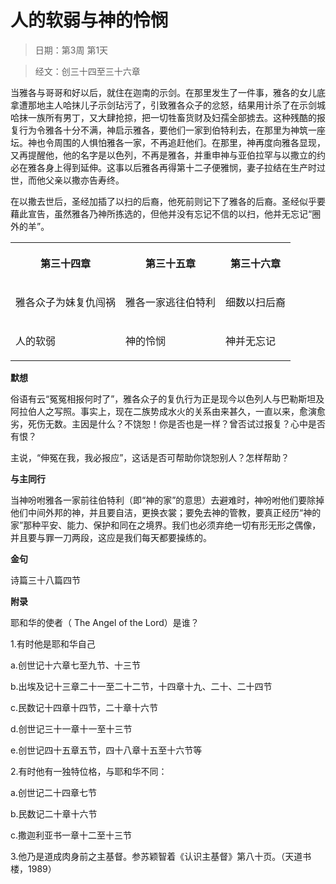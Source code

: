 # 人的软弱与神的怜悯

> 日期：第3周 第1天

> 经文：创三十四至三十六章

当雅各与哥哥和好以后，就住在迦南的示剑。在那里发生了一件事，雅各的女儿底拿遭那地主人哈抹儿子示剑玷污了，引致雅各众子的忿怒，结果用计杀了在示剑城哈抹一族所有男丁，又大肆抢掠，把一切牲畜货财及妇孺全部掳去。这种残酷的报复行为令雅各十分不满，神启示雅各，要他们一家到伯特利去，在那里为神筑一座坛。神也令周围的人惧怕雅各一家，不再追赶他们。在那里，神再度向雅各显现，又再提醒他，他的名字是以色列，不再是雅各，并重申神与亚伯拉罕与以撒立的约必在雅各身上得到延伸。这事以后雅各再得第十二子便雅悯，妻子拉结在生产时过世，而他父亲以撒亦告寿终。

在以撒去世后，圣经加插了以扫的后裔，他死前则记下了雅各的后裔。圣经似乎要藉此宣告，虽然雅各乃神所拣选的，但他并没有忘记不信的以扫，他并无忘记“圈外的羊”。

<table>
 <tbody>
  <tr>
   <th><p>第三十四章</p></th>
   <th><p>第三十五章</p></th>
   <th><p>第三十六章</p></th>
  </tr>
  <tr>
   <td><p>雅各众子为妹复仇闯祸</p></td>
   <td><p>雅各一家逃往伯特利</p></td>
   <td><p>细数以扫后裔</p></td>
  </tr>
  <tr>
   <td><p>人的软弱</p></td>
   <td><p>神的怜悯</p></td>
   <td><p>神并无忘记</p></td>
  </tr>
 </tbody>
</table>

**默想**

俗语有云“冤冤相报何时了”，雅各众子的复仇行为正是现今以色列人与巴勒斯坦及阿拉伯人之写照。事实上，现在二族势成水火的关系由来甚久，一直以来，愈演愈劣，死伤无数。主因是什么？不饶恕！你是否也是一样？曾否试过报复？心中是否有恨？

主说，“伸冤在我，我必报应”，这话是否可帮助你饶恕别人？怎样帮助？

**与主同行**

当神吩咐雅各一家前往伯特利（即“神的家”的意思）去避难时，神吩咐他们要除掉他们中间外邦的神，并且要自洁，更换衣裳；要免去神的管教，要真正经历“神的家”那种平安、能力、保护和同在之境界。我们也必须弃绝一切有形无形之偶像，并且要与罪一刀两段，这应是我们每天都要操练的。

**金句**

诗篇三十八篇四节



**附录**

耶和华的使者（ The Angel of the Lord）是谁？

1.有时他是耶和华自己

a.创世记十六章七至九节、十三节

b.出埃及记十三章二十一至二十二节，十四章十九、二十、二十四节

c.民数记十四章十四节，二十章十六节

d.创世记三十一章十一至十三节

e.创世记四十五章五节，四十八章十五至十六节等

2.有时他有一独特位格，与耶和华不同：

a.创世记二十四章七节

b.民数记二十章十六节

c.撒迦利亚书一章十二至十三节

3.他乃是道成肉身前之主基督。参苏颖智着《认识主基督》第八十页。（天道书楼，1989）

